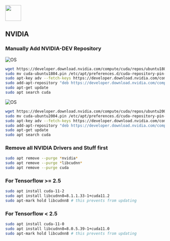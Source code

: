 <img src="https://upload.wikimedia.org/wikipedia/sco/2/21/Nvidia_logo.svg" width=50px></img>
## NVIDIA

### Manually Add NVIDIA-DEV Repository
![OS](https://img.shields.io/badge/UBUNTU-18.04-FFA500)
```bash
wget https://developer.download.nvidia.com/compute/cuda/repos/ubuntu1804/x86_64/cuda-ubuntu1804.pin
sudo mv cuda-ubuntu1804.pin /etc/apt/preferences.d/cuda-repository-pin-600
sudo apt-key adv --fetch-keys https://developer.download.nvidia.com/compute/cuda/repos/ubuntu1804/x86_64/7fa2af80.pub
sudo add-apt-repository "deb https://developer.download.nvidia.com/compute/cuda/repos/ubuntu1804/x86_64/ /"
sudo apt-get update
sudo apt search cuda
```

![OS](https://img.shields.io/badge/UBUNTU-20.04-FFA500)
```bash
wget https://developer.download.nvidia.com/compute/cuda/repos/ubuntu2004/x86_64/cuda-ubuntu2004.pin
sudo mv cuda-ubuntu2004.pin /etc/apt/preferences.d/cuda-repository-pin-600
sudo apt-key adv --fetch-keys https://developer.download.nvidia.com/compute/cuda/repos/ubuntu2004/x86_64/7fa2af80.pub
sudo add-apt-repository "deb https://developer.download.nvidia.com/compute/cuda/repos/ubuntu2004/x86_64/ /"
sudo apt-get update
sudo apt search cuda
```

### Remove all NVIDIA Drivers and Stuff first
```bash
sudo apt remove --purge *nvidia*
sudo apt remove --purge *libcudnn*
sudo apt remove --purge cuda
```

### For Tensorflow >= 2.5
```bash
sudo apt install cuda-11-2
sudo apt install libcudnn8=8.1.1.33-1+cuda11.2
sudo apt-mark hold libcudnn8 # this prevents from updating
```

### For Tensorflow < 2.5
```bash
sudo apt install cuda-11-0
sudo apt install libcudnn8=8.0.5.39-1+cuda11.0
sudo apt-mark hold libcudnn8 # this prevents from updating
```
